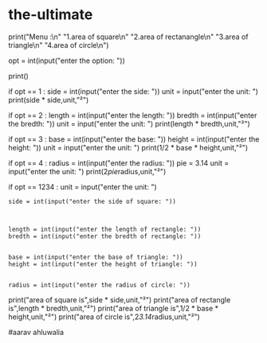 # the-ultimate
print("Menu :\n" "1.area of square\n" "2.area of rectanangle\n" "3.area of triangle\n" "4.area of circle\n")

opt = int(input("enter the option:  "))

print()

if opt == 1 :
    side = int(input("enter the side: "))
    unit = input("enter the unit: ")
    print(side * side,unit,"²")

if opt == 2 :
    length = int(input("enter the length: ")) 
    bredth = int(input("enter the bredth: "))
    unit = input("enter the unit: ")
    print(length * bredth,unit,"²")

if opt == 3 :
    base = int(input("enter the base: ")) 
    height = int(input("enter the height: "))
    unit = input("enter the unit: ")
    print(1/2 * base * height,unit,"²")

if opt == 4 : 
    radius = int(input("enter the radius: "))
    pie = 3.14
    unit = input("enter the unit: ")
    print(2*pie*radius,unit,"²")

if opt == 1234 :
    unit = input("enter the unit: ")

    side = int(input("enter the side of square: "))
    
    

    length = int(input("enter the length of rectangle: ")) 
    bredth = int(input("enter the bredth of rectangle: "))
    

    base = int(input("enter the base of triangle: ")) 
    height = int(input("enter the height of triangle: "))
    
    
    radius = int(input("enter the radius of circle: "))
    
    

print("area of square is",side * side,unit,"²")
print("area of rectangle is",length * bredth,unit,"²")
print("area of triangle is",1/2 * base * height,unit,"²")
print("area of circle is",2*3.14*radius,unit,"²")

#aarav ahluwalia

